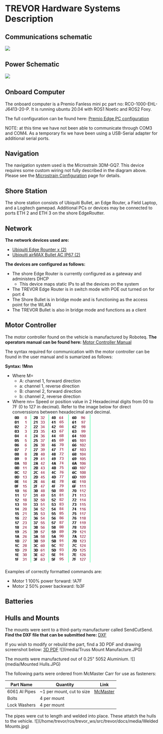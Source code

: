 # TREVOR Hardware Systems Description

## Communications schematic
![](/home/kris/ros/trevor_ws/src/trevor/docs/media/trevor_comms_description.drawio.svg)

## Power Schematic
![](/home/kris/ros/trevor_ws/src/trevor/docs/media/trevor_power_diagram.drawio.svg)

## Onboard Computer
 The onboard computer is a Premio Fanless mini pc part no:  RCO-1000-EHL-J6413-20-P.   It is running ubuntu 20.04 with ROS1 Noetic and ROS2 Foxy.
 
The full configuration can be found here:  [Premio Edge PC configuration](media/premio_description.pdf)

NOTE:   at this time we have not been able to communicate through COM3 and COM4.   As a temporary fix we have been using a USB-Serial adapter for additional serial ports.

## Navigation

The navigation system used is the Microstrain 3DM-GQ7.  This device requires some custom wiring not fully described in the diagram above.   Please see the [Microstrain Configuration](microstrain_configuration.md) page for details.

## Shore Station

The shore station consists of Ubiquiti Bullet, an Edge Router, a Field Laptop, and a Logitech gamepad.  Additional PCs or devices may be connected to ports ETH 2 and ETH 3 on the shore EdgeRoutter.

## Network

**The network devices used are:** 
* [Ubiquiti Edge Rounter x (2)](https://store.ui.com/us/en/products/er-x)
* [Ubiquiti airMAX Bullet AC IP67 (2)](https://store.ui.com/us/en/pro/category/all-wireless/products/bulletac-ip67)

**The devices are configured as follows:**

* The shore Edge Router is currently configured as a gateway and administers DHCP
  * This device maps static IPs to all the devices on the system
* The TREVOR Edge Router is in switch mode with POE out turned on for port 4
* The Shore Bullet is in bridge mode and is functioning as the access point for the WLAN
* The TREVOR Bullet is also in bridge mode and functions as a client

## Motor Controller

The motor controller found on the vehicle is manufactured by Roboteq. **The operators manual can be found here:**
[Motor Controller Manual](media/Motor%20Controller%20Users%20Manual.pdf)

The syntax required for communication with the motor controller can be found in the user manual and is sumarized as follows:

**Syntax: !Mnn**
  * Where M=
    * A: channel 1, forward direction
    * a: channel 1, reverse direction
    * B: channel 2, forward direction
    * b: channel 2, reverse direction
  * Where nn= Speed or position value   in 2 Hexadecimal digits from 00 to 7F (0 to 127 in decimal). Refer to the image below for direct converssions between hexadecimal and decimal.
![](media/hexadecimal_to_decimal.png)

Examples of correctly formatted commands are:
* Motor 1 100% power forward: !A7F
* Motor 2 50% power backward: !b3F

## Batteries

## Hulls and Mounts

The mounts were sent to a third-party manufacturer called SendCutSend. **Find the DXF file that can be submitted here:**
[DXF](media/Flat%20Truss%20Mount%20Manufacture.DXF)

If you wish to modify or rebuild the part, find a 3D PDF and drawing screenshot below:
[3D PDF](media/Truss%20Mount%20Manufactured.PDF)
![](media/Truss Mount Manufacture.JPG)

The mounts were manufactured out of 0.25" 5052 Aluminium. 
![](media/Mounted Hulls.JPG)

The following parts were ordered from McMaster Carr for use as fasteners:

| Part Name     | Quantity                  | Link                                                     |
|---------------|---------------------------|----------------------------------------------------------|
| 6061 Al Pipes | ~1 per mount, cut to size | [McMaster](https://www.mcmaster.com/89965K411-89965K413) |
| Bolts         | 4 per mount               |                                                          |
| Lock Washers  | 4 per mount               |                                                          |

The pipes were cut to length and welded into place. These attatch the hulls to the vehicle.
![](/home/trevor/ros/trevor_ws/src/trevor/docs/media/Welded Mounts.jpg)